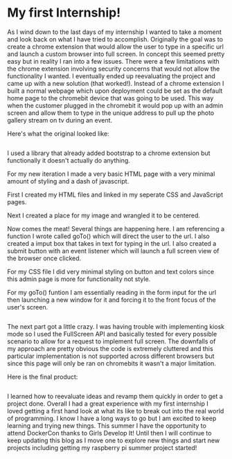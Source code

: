 <h1>My first Internship!</h1>
<p>As I wind down to the last days of my internship I wanted to take a moment and look back on 
what I have tried to accomplish. Originally the goal was to create a chrome extension that would allow the user 
to type in a specific url and launch a custom browser into full screen. In concept this seemed pretty easy but in reality I ran into a few
issues. There were a few limitations with the chrome extension involving security concerns that would not allow the functionality 
I wanted. I eventually ended up reevaluating the project and came up with a new solution (that worked!). Instead of a chrome extension
I built a normal webpage which upon deployment could be set as the default home page to the chromebit device that was going to be used. 
This way when the customer plugged in the chromebit it would pop up with an admin screen and allow them to type in the unique address to pull up 
the photo gallery stream on tv during an event. </p>

<p>Here's what the original looked like: </p>
<img class = "blogImage" src="images/orgin.png" alt>
<p>I used a library that already added bootstrap to a chrome extension but functionally it doesn't actually do anything.</p>

<p>For my new iteration I made a very basic HTML page with a very minimal amount of styling and a dash of javascript.</p>
<p>
  First I created my HTML files and linked in my seperate CSS and JavaScript pages.
  <img class = "blogImage" src="images/one.png" alt>
</p>
<p>
  Next I created a place for my image and wrangled it to be centered.
  <img class = "blogImage" src="images/two.png" alt>
</p>
<p>Now comes the meat! Several things are happening here. I am referencing a function I wrote called goTo() which will
direct the user to the url. I also created a imput box that takes in text for typing in the url. I also created a 
submit button with an event listener which will launch a full screen view of the browser once clicked.
<img class = "blogImage" src="images/two.png" alt>
</p>
<p>For my CSS file I did very minimal styling on button and text colors since this admin page is more for functionality not style.
<img class = "blogImage" src="images/six.png" alt>
</p>
<p>For my goTo() funtion I am essentially reading in the form input for the url then launching a new window for it 
  and forcing it to the front focus of the user's screen.</p>
<img class = "blogImage" src="images/four.png" alt>
<p>The next part got a little crazy. I was having trouble with implementing kiosk mode so I used the FullScreen API and 
basically tested for every possible scenario to allow for a request to implement full screen. The downfalls of my approach are pretty obvious 
the code is extremely cluttered and this particular implementation is not supported across different browsers but since 
this page will only be ran on chromebits it wasn't a major limitation.
  <img class = "blogImage" src="images/four.png" alt>
</p>

<p>Here is the final product:</p>
<img class = "blogImage" src="images/finalproduct.png" alt>
<p>  I learned how to reevaluate ideas and revamp them quickly in order to get a project done. 
Overall I had a great experience with my first internship I loved getting a first hand look at what its like to break out into the real 
world of programming. I know I have a long ways to go but I am excited to keep learning and trying new things. This summer I have the opportunity 
to attend DockerCon thanks to Girls Develop It! Until then I will continue to keep updating this blog as I move one to explore new things and start new projects 
including getting my raspberry pi summer project started!</p>


